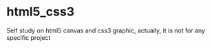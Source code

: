 html5_css3
==========

Self study on html5 canvas and css3 graphic, actually, it is not for any specific project
